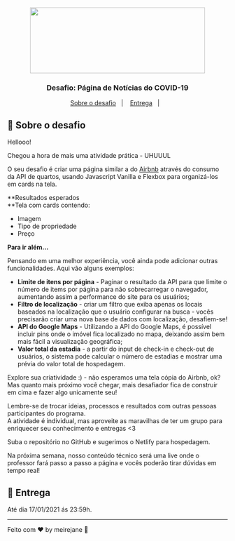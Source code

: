 
<h1 align="center">
    <img  src="https://xpcorp.gama.academy/assets/logo-nav-black-478b995c681064a54339fa14e4885288162d2cb9c6a8ddca326315622f0a25cf.svg" width="400px" height="150" />
</h1>

<h3 align="center">
  Desafio: Página de Notícias do COVID-19
</h3>


<p align="center">
  <a href="#rocket-sobre-o-desafio">Sobre o desafio</a>&nbsp;&nbsp;&nbsp;|&nbsp;&nbsp;&nbsp;
  <a href="#-entrega">Entrega</a>&nbsp;&nbsp;&nbsp;|&nbsp;&nbsp;&nbsp;
</p>

## :rocket: Sobre o desafio


Hellooo!

Chegou a hora de mais uma atividade prática - UHUUUL

O seu desafio é criar uma página similar a do  [Airbnb](https://www.airbnb.com.br/) através do consumo da API de quartos, usando Javascript Vanilla e Flexbox para organizá-los em cards na tela.

**Resultados esperados  
**Tela com cards contendo:

-   Imagem
-   Tipo de propriedade
-   Preço

**Para ir além...**

Pensando em uma melhor experiência, você ainda pode adicionar outras funcionalidades. Aqui vão alguns exemplos:

-   **Limite de itens por página**  - Paginar o resultado da API para que limite o número de items por página para não sobrecarregar o navegador, aumentando assim a performance do site para os usuários;
-   **Filtro de localização**  - criar um filtro que exiba apenas os locais baseados na localização que o usuário configurar na busca - vocês precisarão criar uma nova base de dados com localização, desafiem-se!
-   **API do Google Maps**  - Utilizando a API do Google Maps, é possível incluir pins onde o imóvel fica localizado no mapa, deixando assim bem mais fácil a visualização geográfica;
-   **Valor total da estadia** - a partir do input de check-in e check-out de usuários, o sistema pode calcular o número de estadias e mostrar uma prévia do valor total de hospedagem.

Explore sua criatividade :) - não esperamos uma tela cópia do Airbnb, ok? Mas quanto mais próximo você chegar, mais desafiador fica de construir em cima e fazer algo unicamente seu!

Lembre-se de trocar ideias, processos e resultados com outras pessoas participantes do programa.  
A atividade é individual, mas aproveite as maravilhas de ter um grupo para enriquecer seu conhecimento e entregas <3

Suba o repositório no GitHub e sugerimos o Netlify para hospedagem.

Na próxima semana, nosso conteúdo técnico será uma live onde o professor fará passo a passo a página e vocês poderão tirar dúvidas em tempo real!



## 📅 Entrega

Até dia 17/01/2021 ás 23:59h.

---

Feito com ♥ by meirejane :wave: 
